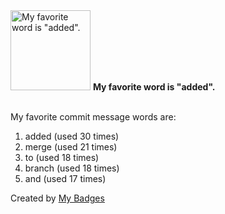 <img src="https://github.com/my-badges/my-badges/blob/master/src/all-badges/favorite-word/favorite-word.png?raw=true" alt="My favorite word is &quot;added&quot;." title="My favorite word is &quot;added&quot;." width="128">
<strong>My favorite word is &quot;added&quot;.</strong>
<br><br>

My favorite commit message words are:

1. added (used 30 times)
2. merge (used 21 times)
3. to (used 18 times)
4. branch (used 18 times)
5. and (used 17 times)


Created by <a href="https://github.com/my-badges/my-badges">My Badges</a>